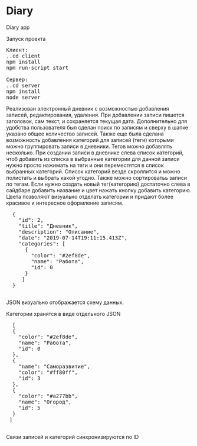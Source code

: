 # Diary
Diary app

Запуск проекта
<pre>
Клиент: 
..cd client
npm install
npm run-script start

Сервер: 
..cd server
npm install
node server</pre>

Реализован электронный дневник с возможностью добавления записей, редактирования, удаления. При добавлении записи пишется заголовок, 
сам текст, и сохраняется текущая дата. Дополнительно для удобства пользователя был сделан поиск по записям и сверху в шапке
указано общее количество записей. Также еще была сделана возможность добавления категорий для записей (теги) которыми можно 
группировать записи в дневники. Тегов можно добавлять несколько. При создании записи в дневнике слева список категорий,
чтоб добавить из списка в выбранные категории для данной записи нужно просто нажимать на теги и они переместятся в список
выбранных категорий. Список категорий везде скроллится и можно полистать и выбрать какой угодно.
Также можно сортироватьь записи по тегам. Если нужно создать
новый тег(категорию) достаточно слева в сайдбаре добавить название и цвет нажать кнопку добавить категорию. Цвета позволяют
визуально отделать категории и придают более красивое и интересное оформление записям.
<pre>
  {
    "id": 2,
    "title": "Дневник",
    "description": "Описание",
    "date": "2019-07-14T19:11:15.413Z",
    "categories": [
      {
        "color": "#2ef8de",
        "name": "Работа",
        "id": 0
      }
     ]    
  }
  </pre>
  JSON визуально отображается схему данных.
  
  Категории хранятся в виде отдельного JSON 
  <pre>
  [
  {
    "color": "#2ef8de",
    "name": "Работа",
    "id": 0
  },
  {
    "name": "Саморазвитие",
    "color": "#ff80ff",
    "id": 3
  },
  {
    "color": "#a277bb",
    "name": "Огород",
    "id": 5
  }
 ]
 </pre>
  
  Cвязи записей и категорий синхронизируются по ID
  
